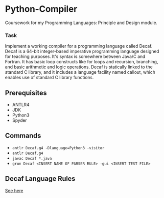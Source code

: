 # Python-Compiler
 
Coursework for my Programming Languages: Principle and Design module.


### Task

Implement a working compiler for a programming language called Decaf. Decaf is a 64-bit integer-based imperative programming language designed for teaching purposes. It's syntax is somewhere between Java/C and Fortran. It has basic loop constructs like for loops and recursion, branching, and basic arithmetic and logic operations. Decaf is statically linked to the standard C library, and it includes a language facility named callout, which enables use of standard C library functions. 

## Prerequisites
- ANTLR4 
- JDK
- Python3
- Spyder

## Commands 
- `antlr Decaf.g4 -Dlanguage=Python3 -visitor`
- `antlr Decaf.g4`
- `javac Decaf *.java`
- `grun Decaf <INSERT NAME OF PARSER RULE> -gui <INSERT TEST FILE>`

## Decaf Language Rules
[See here](https://github.com/arriiiella/Decaf-Compiler/blob/main/Decaf%20Language.pdf)
